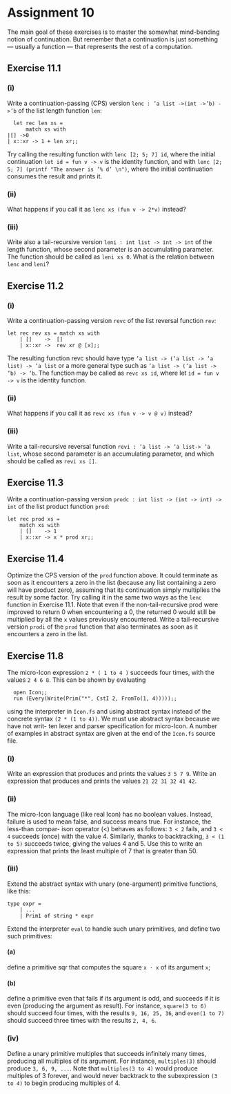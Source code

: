 # Assignment 10

The main goal of these exercises is to master the somewhat mind-bending notion of continuation. But remember that a continuation is just something — usually a function — that represents the rest of a computation.

## Exercise 11.1
### (i)
Write a continuation-passing (CPS) version `lenc : ’a list ->(int ->’b) ->’b` of the list length function `len`:
```
  let rec len xs =
      match xs with
|[] ->0
| x::xr -> 1 + len xr;;
```

Try calling the resulting function with `lenc [2; 5; 7] id`, where the initial continuation `let id = fun v -> v` is the identity function, and with `lenc [2; 5; 7] (printf "The answer is ’% d’ \n")`, where the initial continuation consumes the result and prints it.

### (ii) 
What happens if you call it as `lenc xs (fun v -> 2*v)` instead?


### (iii) 
Write also a tail-recursive version `leni : int list -> int -> int` of the length function, whose second parameter is an accumulating parameter. The function should be called as `leni xs 0`. What is the relation between `lenc` and `leni`?




## Exercise 11.2

### (i) 
Write a continuation-passing version `revc` of the list reversal function `rev`:

```
let rec rev xs = match xs with 
	| []	->	[]
	| x::xr	->	rev xr @ [x];;
```
      
The resulting function revc should have type `’a list -> (’a list -> ’a list) -> ’a list` or a more general type such as `’a list -> (’a list -> ’b) -> ’b`. The function may be called as `revc xs id`, where let `id = fun v -> v` is the identity function.


### (ii)
What happens if you call it as `revc xs (fun v -> v @ v)` instead?


### (iii)
Write a tail-recursive reversal function `revi : ’a list -> ’a list-> ’a list`, whose second parameter is an accumulating parameter, and which should be called as `revi xs []`.





## Exercise 11.3

Write a continuation-passing version `prodc : int list -> (int -> int) -> int` of the list product function `prod`:
```
let rec prod xs =
	match xs with
	| [] 	-> 1
	| x::xr -> x * prod xr;;
```


## Exercise 11.4
Optimize the CPS version of the `prod` function above. It could terminate as soon as it encounters a zero in the list (because any list containing a zero will have product zero), assuming that its continuation simply multiplies the result by some factor. Try calling it in the same two ways as the `lenc` function in Exercise 11.1. 
Note that even if the non-tail-recursive prod were improved to return 0 when encountering a 0, the returned 0 would still be multiplied by all the `x` values previously encountered.
Write a tail-recursive version `prodi` of the `prod` function that also terminates as soon as it encounters a zero in the list.



## Exercise 11.8
The micro-Icon expression `2 * ( 1 to 4 )` succeeds four times, with the values `2 4 6 8`. This can be shown by evaluating
```
  open Icon;;
  run (Every(Write(Prim("*", CstI 2, FromTo(1, 4)))));;
```
using the interpreter in `Icon.fs` and using abstract syntax instead of the concrete syntax `(2 * (1 to 4))`. We must use abstract syntax because we have not writ- ten lexer and parser specification for micro-Icon. A number of examples in abstract syntax are given at the end of the `Icon.fs` source file.

### (i) 
Write an expression that produces and prints the values `3 5 7 9`. Write an expression that produces and prints the values `21 22 31 32 41 42`.


### (ii)
The micro-Icon language (like real Icon) has no boolean values. Instead, failure is used to mean false, and success means true. For instance, the less-than compar- ison operator (<) behaves as follows: `3 < 2` fails, and `3 < 4` succeeds (once) with the value 4.
Similarly, thanks to backtracking, `3 < (1 to 5)` succeeds twice, giving the values 4 and 5. 
Use this to write an expression that prints the least multiple of 7 that is greater than 50.



### (iii) 
Extend the abstract syntax with unary (one-argument) primitive functions, like this:
```
type expr =
    | ...
    | Prim1 of string * expr
```

Extend the interpreter `eval` to handle such unary primitives, and define two such primitives: 
#### (a) 
define a primitive sqr that computes the square `x · x` of its argument `x`; 


#### (b) 
define a primitive even that fails if its argument is odd, and succeeds if it is even (producing the argument as result). For instance, `square(3 to 6)` should succeed four times, with the results `9, 16, 25, 36`, and `even(1 to 7)` should succeed three times with the results `2, 4, 6`.



### (iv) 
Define a unary primitive multiples that succeeds infinitely many times, producing all multiples of its argument. For instance, `multiples(3)` should produce `3, 6, 9, ...`. 
Note that `multiples(3 to 4)` would produce multiples of 3 forever, and would never backtrack to the subexpression `(3 to 4)` to begin producing multiples of 4.

